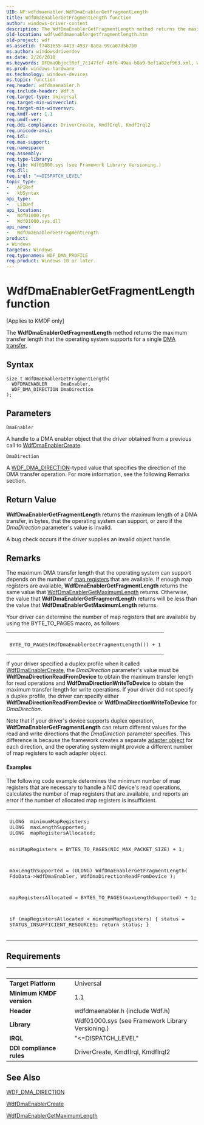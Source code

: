 ```yaml
---
UID: NF:wdfdmaenabler.WdfDmaEnablerGetFragmentLength
title: WdfDmaEnablerGetFragmentLength function
author: windows-driver-content
description: The WdfDmaEnablerGetFragmentLength method returns the maximum transfer length that the operating system supports for a single DMA transfer.
old-location: wdf\wdfdmaenablergetfragmentlength.htm
old-project: wdf
ms.assetid: f7481655-4413-4937-8a0a-99ca07d5b7b0
ms.author: windowsdriverdev
ms.date: 2/26/2018
ms.keywords: DFDmaObjectRef_7c147fef-46f6-49aa-b8a9-9ef1a82ef963.xml, WdfDmaEnablerGetFragmentLength, WdfDmaEnablerGetFragmentLength method, kmdf.wdfdmaenablergetfragmentlength, wdf.wdfdmaenablergetfragmentlength, wdfdmaenabler/WdfDmaEnablerGetFragmentLength
ms.prod: windows-hardware
ms.technology: windows-devices
ms.topic: function
req.header: wdfdmaenabler.h
req.include-header: Wdf.h
req.target-type: Universal
req.target-min-winverclnt: 
req.target-min-winversvr: 
req.kmdf-ver: 1.1
req.umdf-ver: 
req.ddi-compliance: DriverCreate, KmdfIrql, KmdfIrql2
req.unicode-ansi: 
req.idl: 
req.max-support: 
req.namespace: 
req.assembly: 
req.type-library: 
req.lib: Wdf01000.sys (see Framework Library Versioning.)
req.dll: 
req.irql: "<=DISPATCH_LEVEL"
topic_type:
-	APIRef
-	kbSyntax
api_type:
-	LibDef
api_location:
-	Wdf01000.sys
-	Wdf01000.sys.dll
api_name:
-	WdfDmaEnablerGetFragmentLength
product:
- Windows
targetos: Windows
req.typenames: WDF_DMA_PROFILE
req.product: Windows 10 or later.
---
```



# WdfDmaEnablerGetFragmentLength function
<p class="CCE_Message">[Applies to KMDF only]

The <b>WdfDmaEnablerGetFragmentLength</b> method returns the maximum transfer length that the operating system supports for a single <a href="https://docs.microsoft.com/en-us/windows-hardware/drivers/wdf/dma-transactions-and-dma-transfers">DMA transfer</a>.

## Syntax

```
size_t WdfDmaEnablerGetFragmentLength(
  WDFDMAENABLER     DmaEnabler,
  WDF_DMA_DIRECTION DmaDirection
);
```

## Parameters

`DmaEnabler`

A handle to a DMA enabler object that the driver obtained from a previous call to <a href="https://msdn.microsoft.com/library/windows/hardware/ff546983">WdfDmaEnablerCreate</a>.

`DmaDirection`

A <a href="https://msdn.microsoft.com/library/windows/hardware/ff551288">WDF_DMA_DIRECTION</a>-typed value that specifies the direction of the DMA transfer operation. For more information, see the following Remarks section.


## Return Value

<b>WdfDmaEnablerGetFragmentLength</b> returns the maximum length of a DMA transfer, in bytes, that the operating system can support, or zero if the <i>DmaDirection</i> parameter's value is invalid.

A bug check occurs if the driver supplies an invalid object handle.

## Remarks

The maximum DMA transfer length that the operating system can support depends on the number of <a href="https://msdn.microsoft.com/library/windows/hardware/ff554406">map registers</a> that are available. If enough map registers are available, <b>WdfDmaEnablerGetFragmentLength</b> returns the same value that <a href="https://msdn.microsoft.com/library/windows/hardware/ff546994">WdfDmaEnablerGetMaximumLength</a> returns. Otherwise, the value that <b>WdfDmaEnablerGetFragmentLength</b> returns will be less than the value that <b>WdfDmaEnablerGetMaximumLength</b> returns.

Your driver can determine the number of map registers that are available by using the BYTE_TO_PAGES macro, as follows:

<div class="code"><span codelanguage=""><table>
<tr>
<th></th>
</tr>
<tr>
<td>
<pre>BYTE_TO_PAGES(WdfDmaEnablerGetFragmentLength()) + 1</pre>
</td>
</tr>
</table></span></div>
If your driver specified a duplex profile when it called <a href="https://msdn.microsoft.com/library/windows/hardware/ff546983">WdfDmaEnablerCreate</a>, the <i>DmaDirection</i> parameter's value must be <b>WdfDmaDirectionReadFromDevice</b> to obtain the maximum transfer length for read operations and <b>WdfDmaDirectionWriteToDevice</b> to obtain the maximum transfer length for write operations. If your driver did not specify a duplex profile, the driver can specify either <b>WdfDmaDirectionReadFromDevice</b> or <b>WdfDmaDirectionWriteToDevice</b> for <i>DmaDirection</i>.

Note that if your driver's device supports duplex operation, <b>WdfDmaEnablerGetFragmentLength</b> can return different values for the read and write directions that the <i>DmaDirection</i> parameter specifies. This difference is because the framework creates a separate <a href="https://msdn.microsoft.com/8bc672b4-0f4d-4e0c-9904-c8d0a3f3639c">adapter object</a> for each direction, and the operating system might provide a different number of map registers to each adapter object.


#### Examples

The following code example determines the minimum number of map registers that are necessary to handle a NIC device's read operations, calculates the number of map registers that are available, and reports an error if the number of allocated map registers is insufficient.

<div class="code"><span codelanguage=""><table>
<tr>
<th></th>
</tr>
<tr>
<td>
<pre>ULONG  minimumMapRegisters;
ULONG  maxLengthSupported;
ULONG  mapRegistersAllocated;

miniMapRegisters = BYTES_TO_PAGES(NIC_MAX_PACKET_SIZE) + 1;

maxLengthSupported = 
    (ULONG) WdfDmaEnablerGetFragmentLength(
                                           FdoData-&gt;WdfDmaEnabler,
                                           WdfDmaDirectionReadFromDevice
                                           );

mapRegistersAllocated = BYTES_TO_PAGES(maxLengthSupported) + 1;

if (mapRegistersAllocated &lt; minimumMapRegisters) {
    status = STATUS_INSUFFICIENT_RESOURCES;
    return status;
}</pre>
</td>
</tr>
</table></span></div>

## Requirements
| &nbsp; | &nbsp; |
| ---- |:---- |
| **Target Platform** | Universal |
| **Minimum KMDF version** | 1.1 |
| **Header** | wdfdmaenabler.h (include Wdf.h) |
| **Library** | Wdf01000.sys (see Framework Library Versioning.) |
| **IRQL** | "<=DISPATCH_LEVEL" |
| **DDI compliance rules** | DriverCreate, KmdfIrql, KmdfIrql2 |

## See Also

<a href="https://msdn.microsoft.com/library/windows/hardware/ff551288">WDF_DMA_DIRECTION</a>



<a href="https://msdn.microsoft.com/library/windows/hardware/ff546983">WdfDmaEnablerCreate</a>



<a href="https://msdn.microsoft.com/library/windows/hardware/ff546994">WdfDmaEnablerGetMaximumLength</a>